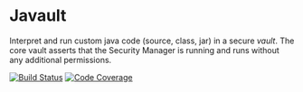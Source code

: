 # Javault

Interpret and run custom java code (source, class, jar) in a secure _vault_. The core vault asserts that 
the Security Manager is running and runs without any additional permissions.

[![Build Status](https://travis-ci.org/dvekeman/javault.svg?branch=master)](https://travis-ci.org/dvekeman/javault)
[![Code Coverage](https://img.shields.io/codecov/c/github/pvorb/property-providers/master.svg)](https://codecov.io/github/pvorb/property-providers?branch=master)
